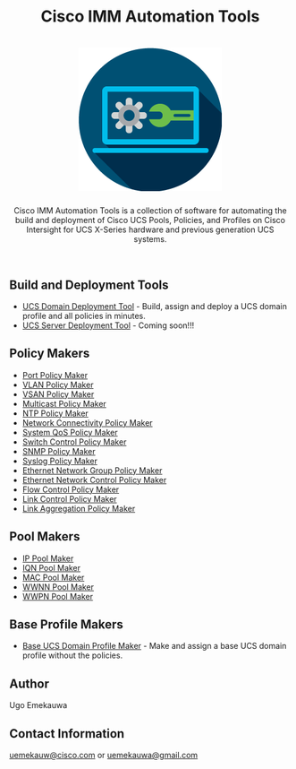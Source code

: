 <h1 align="center">Cisco IMM Automation Tools</h1>

<h1 align="center">
  <img alt="Cisco IMM Automation Tools Title Image" title="Cisco IMM Automation Tools" src="./src/assets/Cisco_IMM_Automation_Tools_Title_Graphic.png">
</h1>  

<p align="center">
  Cisco IMM Automation Tools is a collection of software for automating the build and deployment of Cisco UCS Pools, Policies, and Profiles on Cisco Intersight for UCS X-Series hardware and previous generation UCS systems.
</p>
<br>

## Build and Deployment Tools
- [UCS Domain Deployment Tool](./src/deployment_tools/ucs_domain_deployment_tool) - Build, assign and deploy a UCS domain profile and all policies in minutes.
- [UCS Server Deployment Tool](./src/deployment_tools/ucs_server_deployment_tool) - Coming soon!!!

## Policy Makers
- [Port Policy Maker](./src/policy_makers/port_policy_maker)
- [VLAN Policy Maker](./src/policy_makers/vlan_policy_maker)
- [VSAN Policy Maker](./src/policy_makers/vsan_policy_maker)
- [Multicast Policy Maker](./src/policy_makers/multicast_policy_maker)
- [NTP Policy Maker](./src/policy_makers/ntp_policy_maker)
- [Network Connectivity Policy Maker](./src/policy_makers/network_connectivity_policy_maker)
- [System QoS Policy Maker](./src/policy_makers/system_qos_policy_maker)
- [Switch Control Policy Maker](./src/policy_makers/switch_control_policy_maker)
- [SNMP Policy Maker](./src/policy_makers/snmp_policy_maker)
- [Syslog Policy Maker](./src/policy_makers/syslog_policy_maker)
- [Ethernet Network Group Policy Maker](./src/policy_makers/ethernet_network_group_policy_maker)
- [Ethernet Network Control Policy Maker](./src/policy_makers/ethernet_network_control_policy_maker)
- [Flow Control Policy Maker](./src/policy_makers/flow_control_policy_maker)
- [Link Control Policy Maker](./src/policy_makers/link_control_policy_maker)
- [Link Aggregation Policy Maker](./src/policy_makers/link_aggregation_policy_maker)

## Pool Makers
- [IP Pool Maker](./src/policy_makers/ip_pool_maker)
- [IQN Pool Maker](./src/policy_makers/iqn_pool_maker)
- [MAC Pool Maker](./src/policy_makers/mac_pool_maker)
- [WWNN Pool Maker](./src/policy_makers/wwnn_pool_maker)
- [WWPN Pool Maker](./src/policy_makers/wwpn_pool_maker)

## Base Profile Makers
- [Base UCS Domain Profile Maker](./src/policy_makers/ucs_domain_profile_maker) - Make and assign a base UCS domain profile without the policies.

## Author
Ugo Emekauwa

## Contact Information
uemekauw@cisco.com or uemekauwa@gmail.com

